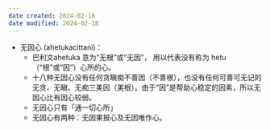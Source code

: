 ```yaml
---
date created: 2024-02-18
date modified: 2024-02-18
---
```

- 无因心 (ahetukacittani)：
    - 巴利文ahetuka 意为“无根”或“无因”， 用以代表没有称为 hetu（“根”或“因”）心所的心。
    - 十八种无因心没有任何贪瞋痴不善因（不善根），也没有任何可善可无记的无贪、无瞋、无痴三美因（美根）。由于“因”是帮助心稳定的因素，所以无因心比有因心较弱。
    - 无因心只有「通一切心所」
    - 无因心有两种：无因果报心及无因唯作心。
